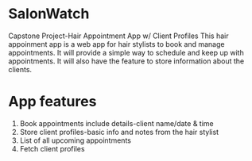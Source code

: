 # SalonWatch
Capstone Project-Hair Appointment App w/ Client Profiles
This hair appoinment app is a web app for hair stylists to book and manage appointments. It will provide a simple way to schedule and keep up with appointments. It will also have the feature to store information about the clients.

# App features
1. Book appointments include details-client name/date & time
2. Store client profiles-basic info and notes from the hair stylist
3. List of all upcoming appointments
4. Fetch client profiles